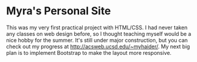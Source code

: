 # Myra's Personal Site
This was my very first practical project with HTML/CSS. I had never taken any classes on web design before, so I thought teaching myself would be a nice hobby for the summer. It's still under major construction, but you can check out my progress at http://acsweb.ucsd.edu/~myhaider/. My next big plan is to implement Bootstrap to make the layout more responsive.
